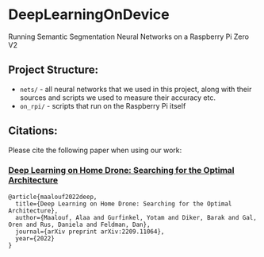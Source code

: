 # DeepLearningOnDevice

Running Semantic Segmentation Neural Networks on a Raspberry Pi Zero V2

## Project Structure:

- `nets/` - all neural networks that we used in this project, along with their sources and scripts we used to measure their accuracy etc.
- `on_rpi/` - scripts that run on the Raspberry Pi itself

## Citations:

Please cite the following paper when using our work:
### [Deep Learning on Home Drone: Searching for the Optimal Architecture](https://arxiv.org/abs/2209.11064)
```
@article{maalouf2022deep,
  title={Deep Learning on Home Drone: Searching for the Optimal Architecture},
  author={Maalouf, Alaa and Gurfinkel, Yotam and Diker, Barak and Gal, Oren and Rus, Daniela and Feldman, Dan},
  journal={arXiv preprint arXiv:2209.11064},
  year={2022}
}
```
